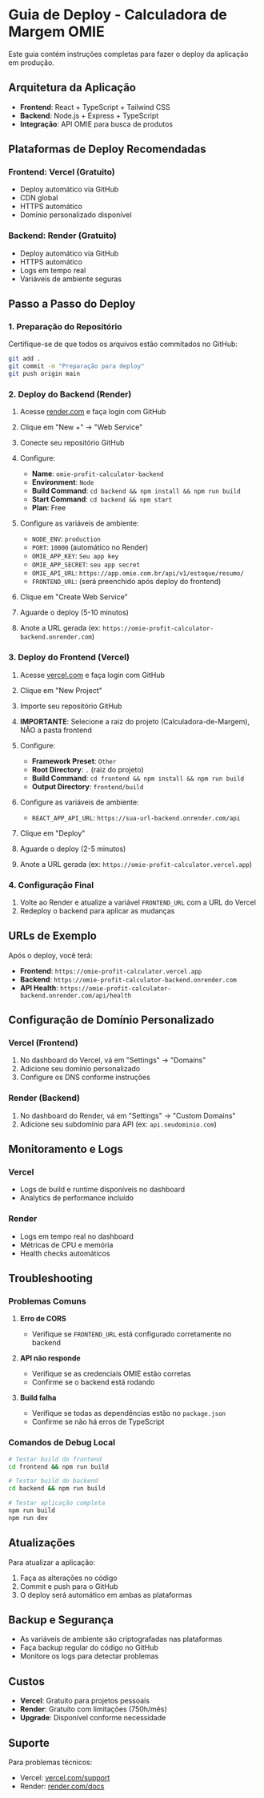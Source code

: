 # Guia de Deploy - Calculadora de Margem OMIE

Este guia contém instruções completas para fazer o deploy da aplicação em produção.

## Arquitetura da Aplicação

- **Frontend**: React + TypeScript + Tailwind CSS
- **Backend**: Node.js + Express + TypeScript
- **Integração**: API OMIE para busca de produtos

## Plataformas de Deploy Recomendadas

### Frontend: Vercel (Gratuito)
- Deploy automático via GitHub
- CDN global
- HTTPS automático
- Domínio personalizado disponível

### Backend: Render (Gratuito)
- Deploy automático via GitHub
- HTTPS automático
- Logs em tempo real
- Variáveis de ambiente seguras

## Passo a Passo do Deploy

### 1. Preparação do Repositório

Certifique-se de que todos os arquivos estão commitados no GitHub:

```bash
git add .
git commit -m "Preparação para deploy"
git push origin main
```

### 2. Deploy do Backend (Render)

1. Acesse [render.com](https://render.com) e faça login com GitHub
2. Clique em "New +" → "Web Service"
3. Conecte seu repositório GitHub
4. Configure:
   - **Name**: `omie-profit-calculator-backend`
   - **Environment**: `Node`
   - **Build Command**: `cd backend && npm install && npm run build`
   - **Start Command**: `cd backend && npm start`
   - **Plan**: Free

5. Configure as variáveis de ambiente:
   - `NODE_ENV`: `production`
   - `PORT`: `10000` (automático no Render)
   - `OMIE_APP_KEY`: `Seu app key`
   - `OMIE_APP_SECRET`: `seu app secret`
   - `OMIE_API_URL`: `https://app.omie.com.br/api/v1/estoque/resumo/`
   - `FRONTEND_URL`: (será preenchido após deploy do frontend)

6. Clique em "Create Web Service"
7. Aguarde o deploy (5-10 minutos)
8. Anote a URL gerada (ex: `https://omie-profit-calculator-backend.onrender.com`)

### 3. Deploy do Frontend (Vercel)

1. Acesse [vercel.com](https://vercel.com) e faça login com GitHub
2. Clique em "New Project"
3. Importe seu repositório GitHub
4. **IMPORTANTE**: Selecione a raiz do projeto (Calculadora-de-Margem), NÃO a pasta frontend
5. Configure:
   - **Framework Preset**: `Other`
   - **Root Directory**: `.` (raiz do projeto)
   - **Build Command**: `cd frontend && npm install && npm run build`
   - **Output Directory**: `frontend/build`

6. Configure as variáveis de ambiente:
   - `REACT_APP_API_URL`: `https://sua-url-backend.onrender.com/api`

7. Clique em "Deploy"
8. Aguarde o deploy (2-5 minutos)
9. Anote a URL gerada (ex: `https://omie-profit-calculator.vercel.app`)

### 4. Configuração Final

1. Volte ao Render e atualize a variável `FRONTEND_URL` com a URL do Vercel
2. Redeploy o backend para aplicar as mudanças

## URLs de Exemplo

Após o deploy, você terá:

- **Frontend**: `https://omie-profit-calculator.vercel.app`
- **Backend**: `https://omie-profit-calculator-backend.onrender.com`
- **API Health**: `https://omie-profit-calculator-backend.onrender.com/api/health`

## Configuração de Domínio Personalizado

### Vercel (Frontend)
1. No dashboard do Vercel, vá em "Settings" → "Domains"
2. Adicione seu domínio personalizado
3. Configure os DNS conforme instruções

### Render (Backend)
1. No dashboard do Render, vá em "Settings" → "Custom Domains"
2. Adicione seu subdomínio para API (ex: `api.seudominio.com`)

## Monitoramento e Logs

### Vercel
- Logs de build e runtime disponíveis no dashboard
- Analytics de performance incluído

### Render
- Logs em tempo real no dashboard
- Métricas de CPU e memória
- Health checks automáticos

## Troubleshooting

### Problemas Comuns

1. **Erro de CORS**
   - Verifique se `FRONTEND_URL` está configurado corretamente no backend

2. **API não responde**
   - Verifique se as credenciais OMIE estão corretas
   - Confirme se o backend está rodando

3. **Build falha**
   - Verifique se todas as dependências estão no `package.json`
   - Confirme se não há erros de TypeScript

### Comandos de Debug Local

```bash
# Testar build do frontend
cd frontend && npm run build

# Testar build do backend
cd backend && npm run build

# Testar aplicação completa
npm run build
npm run dev
```

## Atualizações

Para atualizar a aplicação:

1. Faça as alterações no código
2. Commit e push para o GitHub
3. O deploy será automático em ambas as plataformas

## Backup e Segurança

- As variáveis de ambiente são criptografadas nas plataformas
- Faça backup regular do código no GitHub
- Monitore os logs para detectar problemas

## Custos

- **Vercel**: Gratuito para projetos pessoais
- **Render**: Gratuito com limitações (750h/mês)
- **Upgrade**: Disponível conforme necessidade

## Suporte

Para problemas técnicos:
- Vercel: [vercel.com/support](https://vercel.com/support)
- Render: [render.com/docs](https://render.com/docs)
